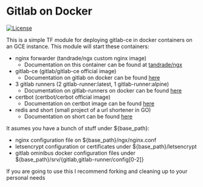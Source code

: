 Gitlab on Docker
================

[![License](https://img.shields.io/badge/license-MIT-green.svg)](https://git.thebarrens.nu/wolvie/gitlab-docker-tf/blob/master/LICENSE)

This is a simple TF module for deploying gitlab-ce in docker containers on an GCE instance. This module will start these containers:

* nginx forwarder (tandrade/ngx custom nginx image)
  * Documentation on this container can be found at [tandrade/ngx](https://hub.docker.com/r/tandrade/ngx)
* gitlab-ce (gitlab/gitlab-ce official image)
  * Documentation on gitlab on docker can be found [here](https://docs.gitlab.com/omnibus/docker/)
* 3 gitlab runners (2 gitlab-runner:latest, 1 gitlab-runner:alpine)
  * Documentation on gitlab-runners on docker can be found [here](https://docs.gitlab.com/runner/install/docker.html)
* certbot (certbot/cerbot official image)
  * Documentation on certbot image can be found [here](https://hub.docker.com/r/certbot/certbot/)
* redis and short (small project of a url shortener in GO)
  * Documentation on short can be found [here](https://github.com/wolviecb/short)

It asumes you have a bunch of stuff under ${base_path}:

* nginx configuration file on ${base_path}/ngx/nginx.conf
* letsencrypt configuration or certificates under ${base_path}/letsencrypt
* gitlab ominibus docker configuration files under ${base_path}/srv/{gitlab,gitlab-runner/config[0-2]}

If you are going to use this I recommend forking and cleaning up to your personal needs